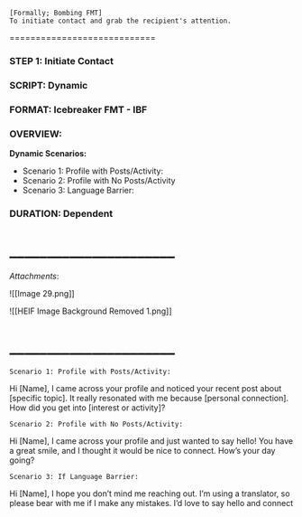 ```
[Formally; Bombing FMT]
To initiate contact and grab the recipient's attention.
```
============================
### **STEP 1: Initiate Contact**
### **SCRIPT: Dynamic** 
### **FORMAT: Icebreaker FMT - IBF**
### **OVERVIEW:**  
**Dynamic Scenarios:**
- Scenario 1: Profile with Posts/Activity:
- Scenario 2: Profile with No Posts/Activity
- Scenario 3: Language Barrier:
### DURATION: Dependent
# ______________________
*Attachments*: 

![[Image 29.png]]

![[HEIF Image Background Removed 1.png]]

# ______________________


```
Scenario 1: Profile with Posts/Activity:
```

Hi [Name], I came across your profile and noticed your recent post about [specific topic]. It
really resonated with me because [personal connection]. How did you get into [interest or
activity]?




```
Scenario 2: Profile with No Posts/Activity:
```

Hi [Name], I came across your profile and just wanted to say hello! You have a great smile,
and I thought it would be nice to connect. How’s your day going?




```
Scenario 3: If Language Barrier:
```

Hi [Name], I hope you don’t mind me reaching out. I’m using a translator, so please bear
with me if I make any mistakes. I’d love to say hello and connect